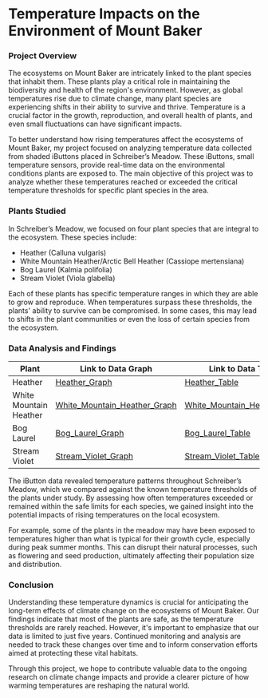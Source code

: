 # Temperature Impacts on the Environment of Mount Baker

### Project Overview
The ecosystems on Mount Baker are intricately linked to the plant species that inhabit them. These plants play a critical role in maintaining the biodiversity and health of the region's environment. However, as global temperatures rise due to climate change, many plant species are experiencing shifts in their ability to survive and thrive. Temperature is a crucial factor in the growth, reproduction, and overall health of plants, and even small fluctuations can have significant impacts.

To better understand how rising temperatures affect the ecosystems of Mount Baker, my project focused on analyzing temperature data collected from shaded iButtons placed in Schreiber’s Meadow. These iButtons, small temperature sensors, provide real-time data on the environmental conditions plants are exposed to. The main objective of this project was to analyze whether these temperatures reached or exceeded the critical temperature thresholds for specific plant species in the area.

### Plants Studied
In Schreiber’s Meadow, we focused on four plant species that are integral to the ecosystem. These species include:
- Heather (Calluna vulgaris)
- White Mountain Heather/Arctic Bell Heather (Cassiope mertensiana)
- Bog Laurel (Kalmia polifolia)
- Stream Violet (Viola glabella)

Each of these plants has specific temperature ranges in which they are able to grow and reproduce. When temperatures surpass these thresholds, the plants' ability to survive can be compromised. In some cases, this may lead to shifts in the plant communities or even the loss of certain species from the ecosystem.

### Data Analysis and Findings

| Plant | Link to Data Graph | Link to Data Table|
|-----|-----|-----|
| Heather | [Heather_Graph](./Heather/Heather_1_shaded_graph.html) | [Heather_Table](./Heather/Heather_1_shaded_table.html) |
| White Mountain Heather | [White_Mountain_Heather_Graph](./White_Heather/WhiteHeather_1_shaded_graph.html) | [White_Mountain_Heather_Table](./White_Heather/WhiteHeather_1_shaded_table.html) |
| Bog Laurel | [Bog_Laurel_Graph](./Bog_Laurel/Bog_Laurel_graph.html) | [Bog_Laurel_Table](./Bog_Laurel/Bog_Laurel_table.html) |
| Stream Violet | [Stream_Violet_Graph](./Stream_Violet/Stream_Violet_graph.html) | [Stream_Violet_Table](./Stream_Violet/Stream_Violet_table.html) |

The iButton data revealed temperature patterns throughout Schreiber’s Meadow, which we compared against the known temperature thresholds of the plants under study. By assessing how often temperatures exceeded or remained within the safe limits for each species, we gained insight into the potential impacts of rising temperatures on the local ecosystem.

For example, some of the plants in the meadow may have been exposed to temperatures higher than what is typical for their growth cycle, especially during peak summer months. This can disrupt their natural processes, such as flowering and seed production, ultimately affecting their population size and distribution.

### Conclusion

Understanding these temperature dynamics is crucial for anticipating the long-term effects of climate change on the ecosystems of Mount Baker. Our findings indicate that most of the plants are safe, as the temperature thresholds are rarely reached. However, it's important to emphasize that our data is limited to just five years. Continued monitoring and analysis are needed to track these changes over time and to inform conservation efforts aimed at protecting these vital habitats.

Through this project, we hope to contribute valuable data to the ongoing research on climate change impacts and provide a clearer picture of how warming temperatures are reshaping the natural world.


